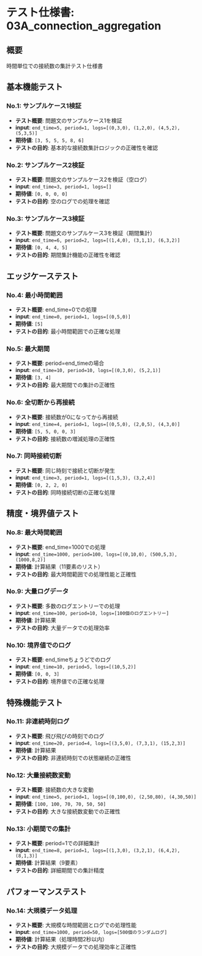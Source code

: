 # テスト仕様書: 03A_connection_aggregation

## 概要
時間単位での接続数の集計テスト仕様書

## 基本機能テスト

### No.1: サンプルケース1検証
- **テスト概要**: 問題文のサンプルケース1を検証
- **input**: `end_time=5, period=1, logs=[(0,3,0), (1,2,0), (4,5,2), (5,3,5)]`
- **期待値**: `[3, 5, 5, 5, 8, 6]`
- **テストの目的**: 基本的な接続数集計ロジックの正確性を確認

### No.2: サンプルケース2検証
- **テスト概要**: 問題文のサンプルケース2を検証（空ログ）
- **input**: `end_time=3, period=1, logs=[]`
- **期待値**: `[0, 0, 0, 0]`
- **テストの目的**: 空のログでの処理を確認

### No.3: サンプルケース3検証
- **テスト概要**: 問題文のサンプルケース3を検証（期間集計）
- **input**: `end_time=6, period=2, logs=[(1,4,0), (3,1,1), (6,3,2)]`
- **期待値**: `[0, 4, 4, 5]`
- **テストの目的**: 期間集計機能の正確性を確認

## エッジケーステスト

### No.4: 最小時間範囲
- **テスト概要**: end_time=0での処理
- **input**: `end_time=0, period=1, logs=[(0,5,0)]`
- **期待値**: `[5]`
- **テストの目的**: 最小時間範囲での正確な処理

### No.5: 最大期間
- **テスト概要**: period=end_timeの場合
- **input**: `end_time=10, period=10, logs=[(0,3,0), (5,2,1)]`
- **期待値**: `[3, 4]`
- **テストの目的**: 最大期間での集計の正確性

### No.6: 全切断から再接続
- **テスト概要**: 接続数が0になってから再接続
- **input**: `end_time=4, period=1, logs=[(0,5,0), (2,0,5), (4,3,0)]`
- **期待値**: `[5, 5, 0, 0, 3]`
- **テストの目的**: 接続数の増減処理の正確性

### No.7: 同時接続切断
- **テスト概要**: 同じ時刻で接続と切断が発生
- **input**: `end_time=3, period=1, logs=[(1,5,3), (3,2,4)]`
- **期待値**: `[0, 2, 2, 0]`
- **テストの目的**: 同時接続切断の正確な処理

## 精度・境界値テスト

### No.8: 最大時間範囲
- **テスト概要**: end_time=1000での処理
- **input**: `end_time=1000, period=100, logs=[(0,10,0), (500,5,3), (1000,8,2)]`
- **期待値**: 計算結果（11要素のリスト）
- **テストの目的**: 最大時間範囲での処理性能と正確性

### No.9: 大量ログデータ
- **テスト概要**: 多数のログエントリーでの処理
- **input**: `end_time=100, period=10, logs=[100個のログエントリー]`
- **期待値**: 計算結果
- **テストの目的**: 大量データでの処理効率

### No.10: 境界値でのログ
- **テスト概要**: end_timeちょうどでのログ
- **input**: `end_time=10, period=5, logs=[(10,5,2)]`
- **期待値**: `[0, 0, 3]`
- **テストの目的**: 境界値での正確な処理

## 特殊機能テスト

### No.11: 非連続時刻ログ
- **テスト概要**: 飛び飛びの時刻でのログ
- **input**: `end_time=20, period=4, logs=[(3,5,0), (7,3,1), (15,2,3)]`
- **期待値**: 計算結果
- **テストの目的**: 非連続時刻での状態継続の正確性

### No.12: 大量接続数変動
- **テスト概要**: 接続数の大きな変動
- **input**: `end_time=5, period=1, logs=[(0,100,0), (2,50,80), (4,30,50)]`
- **期待値**: `[100, 100, 70, 70, 50, 50]`
- **テストの目的**: 大きな接続数変動での正確性

### No.13: 小期間での集計
- **テスト概要**: period=1での詳細集計
- **input**: `end_time=8, period=1, logs=[(1,3,0), (3,2,1), (6,4,2), (8,1,3)]`
- **期待値**: 計算結果（9要素）
- **テストの目的**: 詳細期間での集計精度

## パフォーマンステスト

### No.14: 大規模データ処理
- **テスト概要**: 大規模な時間範囲とログでの処理性能
- **input**: `end_time=1000, period=50, logs=[500個のランダムログ]`
- **期待値**: 計算結果（処理時間2秒以内）
- **テストの目的**: 大規模データでの処理効率と正確性
